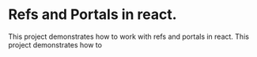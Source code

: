 # Refs and Portals in react.

This project demonstrates how to work with refs and portals in react.
This project demonstrates how to